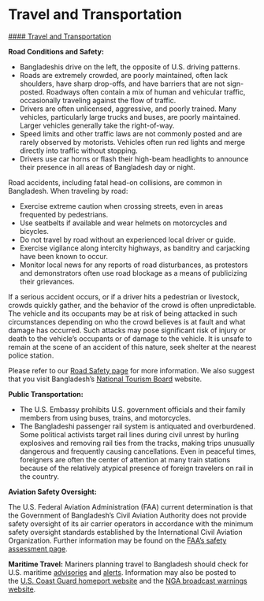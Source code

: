 # Travel and Transportation

[#### Travel and Transportation](javascript:void(0); "Travel and Transportation")

**Road Conditions and Safety:**

* Bangladeshis drive on the left, the opposite of U.S. driving patterns.
* Roads are extremely crowded, are poorly maintained, often lack shoulders, have sharp drop-offs, and have barriers that are not sign-posted. Roadways often contain a mix of human and vehicular traffic, occasionally traveling against the flow of traffic.
* Drivers are often unlicensed, aggressive, and poorly trained. Many vehicles, particularly large trucks and buses, are poorly maintained. Larger vehicles generally take the right-of-way.
* Speed limits and other traffic laws are not commonly posted and are rarely observed by motorists. Vehicles often run red lights and merge directly into traffic without stopping.
* Drivers use car horns or flash their high-beam headlights to announce their presence in all areas of Bangladesh day or night.

Road accidents, including fatal head-on collisions, are common in Bangladesh. When traveling by road:

* Exercise extreme caution when crossing streets, even in areas frequented by pedestrians.
* Use seatbelts if available and wear helmets on motorcycles and bicycles.
* Do not travel by road without an experienced local driver or guide.
* Exercise vigilance along intercity highways, as banditry and carjacking have been known to occur.
* Monitor local news for any reports of road disturbances, as protestors and demonstrators often use road blockage as a means of publicizing their grievances.

If a serious accident occurs, or if a driver hits a pedestrian or livestock, crowds quickly gather, and the behavior of the crowd is often unpredictable. The vehicle and its occupants may be at risk of being attacked in such circumstances depending on who the crowd believes is at fault and what damage has occurred. Such attacks may pose significant risk of injury or death to the vehicle’s occupants or of damage to the vehicle. It is unsafe to remain at the scene of an accident of this nature, seek shelter at the nearest police station.

Please refer to our [Road Safety page](https://travel.state.gov/content/travel/en/international-travel/before-you-go/other-legal/driving-and-road-safety.html) for more information. We also suggest that you visit Bangladesh’s [National Tourism Board](https://tourismboard.gov.bd/) website.

**Public Transportation:**

* The U.S. Embassy prohibits U.S. government officials and their family members from using buses, trains, and motorcycles.
* The Bangladeshi passenger rail system is antiquated and overburdened. Some political activists target rail lines during civil unrest by hurling explosives and removing rail ties from the tracks, making trips unusually dangerous and frequently causing cancellations. Even in peaceful times, foreigners are often the center of attention at many train stations because of the relatively atypical presence of foreign travelers on rail in the country.

**Aviation Safety Oversight:**

The U.S. Federal Aviation Administration (FAA) current determination is that the Government of Bangladesh’s Civil Aviation Authority does not provide safety oversight of its air carrier operators in accordance with the minimum safety oversight standards established by the International Civil Aviation Organization. Further information may be found on the [FAA’s safety assessment page](https://www.faa.gov/about/initiatives/iasa/).

**Maritime Travel:** Mariners planning travel to Bangladesh should check for U.S. maritime [advisories](https://www.maritime.dot.gov/msci-advisories) and [alerts](https://www.maritime.dot.gov/msci-alerts). Information may also be posted to the [U.S. Coast Guard homeport website](https://www.dco.uscg.mil/Our-Organization/Assistant-Commandant-for-Prevention-Policy-CG-5P/Inspections-Compliance-CG-5PC-/Office-of-Investigations-Casualty-Analysis/Safety-Alerts/) and the [NGA broadcast warnings website](https://msi.nga.mil/NavWarnings).